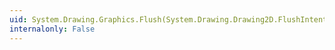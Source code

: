 ```yaml
---
uid: System.Drawing.Graphics.Flush(System.Drawing.Drawing2D.FlushIntention)
internalonly: False
---
```

